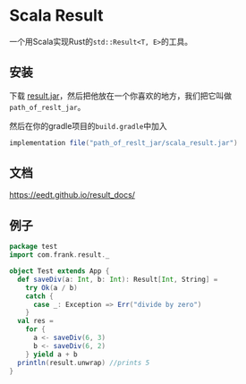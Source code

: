 # Scala Result

一个用Scala实现Rust的`std::Result<T, E>`的工具。

## 安装

下载 [result.jar](https://github.com/EEDT/Scala_Result/releases/download/2.5.1/Scala_Result.jar)，然后把他放在一个你喜欢的地方，我们把它叫做`path_of_reslt_jar`。

然后在你的gradle项目的`build.gradle`中加入

```groovy
implementation file("path_of_reslt_jar/scala_result.jar")
```

## 文档

<https://eedt.github.io/result_docs/>

## 例子

```scala
package test
import com.frank.result._

object Test extends App {
  def saveDiv(a: Int, b: Int): Result[Int, String] =
    try Ok(a / b)
    catch {
      case _: Exception => Err("divide by zero")
    }
  val res =
    for {
      a <- saveDiv(6, 3)
      b <- saveDiv(6, 2)
    } yield a + b
  println(result.unwrap) //prints 5
}
```
